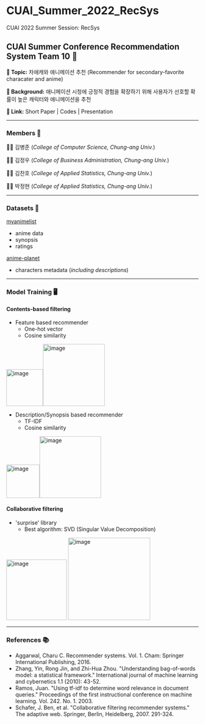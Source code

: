 # CUAI_Summer_2022_RecSys
CUAI 2022 Summer Session: RecSys
## CUAI Summer Conference Recommendation System Team 10 🚀


__📍 Topic:__ 차애캐와 애니메이션 추천 (Recommender for secondary-favorite characater and anime)

__📍 Background:__ 애니메이션 시청에 긍정적 경험을 확장하기 위해 사용자가 선호할 확률이 높은 캐릭터와 애니메이션을 추천

__📍 Link:__ Short Paper | Codes | Presentation

---

### Members 🏃
👨‍💻 김병준 (_College of Computer Science, Chung-ang Univ._)

🧑‍💻 김정우 (_College of Business Administration, Chung-ang Univ._)

👨‍💻 김찬호 (_College of Applied Statistics, Chung-ang Univ._)

👩‍💻 박정현 (_College of Applied Statistics, Chung-ang Univ._)

---

### Datasets 📁

[myanimelist](https://www.kaggle.com/datasets/hernan4444/anime-recommendation-database-2020?select=anime.csv)
- anime data
- synopsis
- ratings

[anime-planet](https://www.kaggle.com/datasets/hernan4444/animeplanet-character-recommendation)
- characters metadata (_including descriptions_)

---

### Model Training 🖥️
#### Contents-based filtering

* Feature based recommender
  * One-hot vector
  * Cosine similarity

<img width="96" alt="image" src="https://user-images.githubusercontent.com/93517343/184798724-daabd3b7-18e8-4a4b-83cc-9e50898ee60a.png"><img width="162" alt="image" src="https://user-images.githubusercontent.com/93517343/184798773-96cbf95b-b909-4c2d-b196-290b566c4c44.png">


* Description/Synopsis based recommender
  * TF-IDF
  * Cosine similarity

<img width="87" alt="image" src="https://user-images.githubusercontent.com/93517343/184798758-43f0b8a7-b529-4b98-bd5b-814bac3121b7.png"><img width="161" alt="image" src="https://user-images.githubusercontent.com/93517343/184798793-73890d7d-3bb0-40d9-a95d-a3fb93349f00.png">


#### Collaborative filtering

* 'surprise' library
  * Best algorithm: SVD (Singular Value Decomposition)
<img width="158" alt="image" src="https://user-images.githubusercontent.com/93517343/184798812-5f4adfb4-c1b8-4e58-bf11-5b25270f97b9.png">
<img width="215" alt="image" src="https://user-images.githubusercontent.com/93517343/184798834-2d4a241d-90f4-4875-a94e-85ac2bcad90a.png">


---

### References 📚

* Aggarwal, Charu C. Recommender systems. Vol. 1. Cham: Springer International Publishing, 2016.
* Zhang, Yin, Rong Jin, and Zhi-Hua Zhou. "Understanding bag-of-words model: a statistical framework." International journal of machine learning and cybernetics 1.1 (2010): 43-52.
* Ramos, Juan. "Using tf-idf to determine word relevance in document queries." Proceedings of the first instructional conference on machine learning. Vol. 242. No. 1. 2003.
* Schafer, J. Ben, et al. "Collaborative filtering recommender systems." The adaptive web. Springer, Berlin, Heidelberg, 2007. 291-324.
